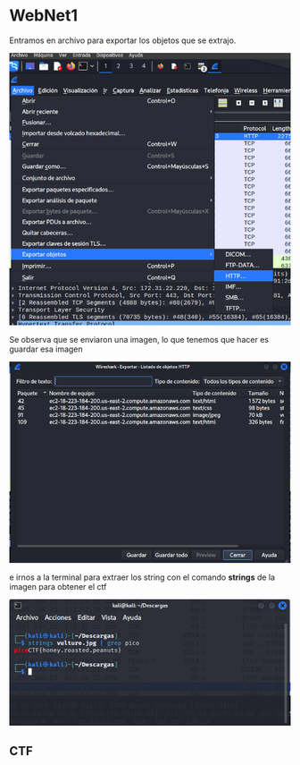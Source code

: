 # WebNet1

Entramos en archivo para exportar los objetos que se extrajo.

![Untitled](WebNet1%202bfbee845dda4d248a21bee152a059cd/Untitled.png)

Se observa que se enviaron una imagen, lo que tenemos que hacer es guardar esa imagen

![Untitled](WebNet1%202bfbee845dda4d248a21bee152a059cd/Untitled%201.png)

e irnos a la terminal para extraer los string con el comando **strings** de la imagen para obtener el ctf

![Untitled](WebNet1%202bfbee845dda4d248a21bee152a059cd/Untitled%202.png)

## CTF